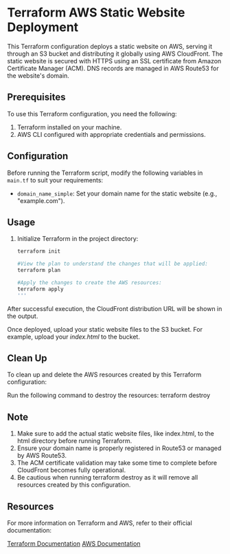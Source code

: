 # Terraform AWS Static Website Deployment

This Terraform configuration deploys a static website on AWS, serving it through an S3 bucket and distributing it globally using AWS CloudFront. The static website is secured with HTTPS using an SSL certificate from Amazon Certificate Manager (ACM). DNS records are managed in AWS Route53 for the website's domain.

## Prerequisites

To use this Terraform configuration, you need the following:

1. Terraform installed on your machine.
2. AWS CLI configured with appropriate credentials and permissions.

## Configuration

Before running the Terraform script, modify the following variables in `main.tf` to suit your requirements:

- `domain_name_simple`: Set your domain name for the static website (e.g., "example.com").

## Usage

1. Initialize Terraform in the project directory:

   ```bash
   terraform init
   
   #View the plan to understand the changes that will be applied:
   terraform plan

   #Apply the changes to create the AWS resources:
   terraform apply
   '''

After successful execution, the CloudFront distribution URL will be shown in the output.

Once deployed, upload your static website files to the S3 bucket. For example, upload your _index.html_ to the bucket.


## Clean Up
To clean up and delete the AWS resources created by this Terraform configuration:

Run the following command to destroy the resources:
  terraform destroy

  
## Note
1. Make sure to add the actual static website files, like index.html, to the html directory before running Terraform.
2. Ensure your domain name is properly registered in Route53 or managed by AWS Route53.
3. The ACM certificate validation may take some time to complete before CloudFront becomes fully operational.
4. Be cautious when running terraform destroy as it will remove all resources created by this configuration.

## Resources
For more information on Terraform and AWS, refer to their official documentation:

<u>Terraform Documentation</u>
<u>AWS Documentation</u>
